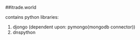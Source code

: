 ##itrade.world

contains python libraries:
1. djongo (dependent upon: pymongo(mongodb connector))
2. dnspython